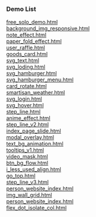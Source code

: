 ### Demo List

[free_solo_demo.html](https://www.adba.club/CSS-Inspired-Factory/3M/free_solo_demo.html) <br />[background_img_responsive.html](https://www.adba.club/CSS-Inspired-Factory/4M/background_img_responsive.html) <br />[note_effect.html](https://www.adba.club/CSS-Inspired-Factory/6M/note_effect.html) <br />[paper_fold_effect.html](https://www.adba.club/CSS-Inspired-Factory/6M/paper_fold_effect.html) <br />[user_raffle.html](https://www.adba.club/CSS-Inspired-Factory/6M/user_raffle.html) <br />[goods_card.html](https://www.adba.club/CSS-Inspired-Factory/7M/goods_card.html) <br /> [svg_text.html](https://www.adba.club/CSS-Inspired-Factory/7M/svg_text.html) <br />[svg_loding.html](https://www.adba.club/CSS-Inspired-Factory/7M/svg_loding.html) <br />[svg_hamburger.html](https://www.adba.club/CSS-Inspired-Factory/7M/svg_hamburger.html) <br />[svg_hamburger_menu.html](https://www.adba.club/CSS-Inspired-Factory/7M/svg_hamburger_menu.html) <br /> [card_rotate.html](https://www.adba.club/CSS-Inspired-Factory/7M/card_rotate.html) <br />[smartisan_weather.html](https://www.adba.club/CSS-Inspired-Factory/7M/smartisan_weather.html) <br />[svg_login.html](https://www.adba.club/CSS-Inspired-Factory/7M/svg_login.html) <br />[svg_hover.html](https://www.adba.club/CSS-Inspired-Factory/7M/svg_hover.html) <br />[step_line.html](https://www.adba.club/CSS-Inspired-Factory/7M/step_line.html) <br />[anime_effect.html](https://www.adba.club/CSS-Inspired-Factory/7M/anime_effect.html) <br />[step_line_v2.html](https://www.adba.club/CSS-Inspired-Factory/7M/step_line_v2.html) <br />[index_page_slide.html](https://www.adba.club/CSS-Inspired-Factory/7M/index_page_slide.html) <br />[modal_overlay.html](https://www.adba.club/CSS-Inspired-Factory/7M/modal_overlay.html) <br />[text_bg_animation.html](https://www.adba.club/CSS-Inspired-Factory/7M/text_bg_animation.html) <br />[tooltips_v1.html](https://www.adba.club/CSS-Inspired-Factory/7M/tooltips_v1.html) <br />[video_mask.html](https://www.adba.club/CSS-Inspired-Factory/7M/video_mask.html) <br />[btn_bg_flow.html](https://www.adba.club/CSS-Inspired-Factory/7M/btn_bg_flow.html) <br />[i_less_used_align.html](https://www.adba.club/CSS-Inspired-Factory/7M/i_less_used_align.html) <br />[go_top.html](https://www.adba.club/CSS-Inspired-Factory/7M/go_top.html) <br />[step_line_v3.html](https://www.adba.club/CSS-Inspired-Factory/7M/step_line_v3.html) <br /> [person_website_index.html](https://www.adba.club/CSS-Inspired-Factory/7M/person_website_index.html) <br />[img_wall_grid.html](https://www.adba.club/CSS-Inspired-Factory/8M/img_wall_grid.html) <br /> [person_website_index.html](https://www.adba.club/CSS-Inspired-Factory/7M/person_website_index.html) <br />[flex_dot_isolate_col.html](https://www.adba.club/CSS-Inspired-Factory/8M/flex_dot_isolate_col.html) <br />

